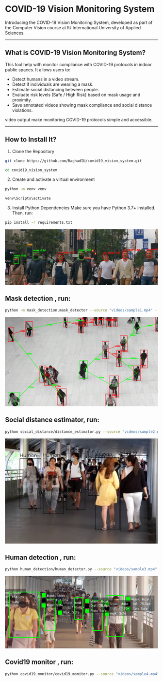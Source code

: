 # COVID-19 Vision Monitoring System

Introducing the COVID-19 Vision Monitoring System, developed as part of the Computer Vision course at IU International University of Applied Sciences.

---

## What is COVID-19 Vision Monitoring System? 
This tool help with monitor compliance with COVID-19 protocols in indoor public spaces. It allows users to:
- Detect humans in a video stream.
- Detect if individuals are wearing a mask.
- Estimate social distancing between people.
- Evaluate risk levels (Safe / High Risk) based on mask usage and proximity.
- Save annotated videos showing mask compliance and social distance violations.

video output make monitoring COVID-19 protocols simple and accessible.

---

## How to Install It?
1) Clone the Repository
```bash
git clone https://github.com/RaghadIU/covid19_vision_system.git
```
```bash
cd covid19_vision_system
```
2) Create and activate a virtual environment
```bash
python -m venv venv
```
```bash
venv\Scripts\activate
```
3) Install Python Dependencies 
Make sure you have Python 3.7+ installed. Then, run:
```bash
pip install -r requirements.txt
```

![Mask Detection](images/11.png)


## Mask detection , run:   
```bash
python -m mask_detection.mask_detector --source "videos/sample1.mp4" --out "outputs/mask_out.mp4" --view
```

![ Social distance estimator](images/22.png)


## Social distance estimator, run:   
```bash
python social_distance/distance_estimator.py --source "videos/sample2.mp4" --out "outputs/distance_out.mp4" --distance_factor 1.5 --view
```


![Human detection ](images/33.png)

## Human detection , run:   
```bash
python human_detection/human_detector.py --source "videos/sample3.mp4" --out "outputs/human_out.mp4" --view
```

![Covid19 monitor](images/44.png)

## Covid19 monitor , run:   
```bash
python covid19_monitor/covid19_monitor.py --source "videos/sample4.mp4" --out "outputs/monitor_out.mp4" --view
```

